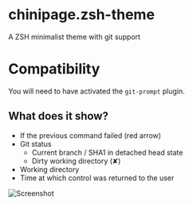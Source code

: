 # chinipage.zsh-theme

A ZSH minimalist theme with git support

# Compatibility

You will need to have activated the `git-prompt` plugin.

## What does it show?

- If the previous command failed (red arrow)
- Git status
  - Current branch / SHA1 in detached head state
  - Dirty working directory (✘)
- Working directory
- Time at which control was returned to the user

![Screenshot]()
